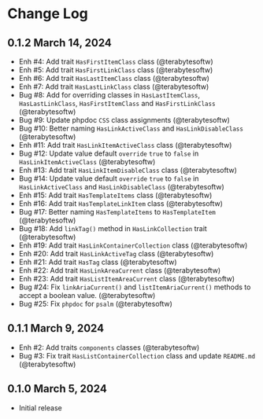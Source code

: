 # Change Log

## 0.1.2 March 14, 2024

- Enh #4: Add trait `HasFirstItemClass` class (@terabytesoftw)
- Enh #5: Add trait `HasFirstLinkClass` class (@terabytesoftw)
- Enh #6: Add trait `HasLastItemClass` class (@terabytesoftw)
- Enh #7: Add trait `HasLastLinkClass` class (@terabytesoftw)
- Bug #8: Add for overriding classes in `HasLastItemClass`, `HasLastLinkClass`, `HasFirstItemClass` and `HasFirstLinkClass` (@terabytesoftw)
- Bug #9: Update phpdoc `CSS` class assignments (@terabytesoftw)
- Bug #10: Better naming `HasLinkActiveClass` and `HasLinkDisableClass` (@terabytesoftw)
- Enh #11: Add trait `HasLinkItemActiveClass` class (@terabytesoftw)
- Bug #12: Update value default `override` `true` to `false` in `HasLinkItemActiveClass` (@terabytesoftw)
- Enh #13: Add trait `HasLinkItemDisableClass` class (@terabytesoftw)
- Bug #14: Update value default `override` `true` to `false` in `HasLinkActiveClass` and `HasLinkDisableClass` (@terabytesoftw)
- Enh #15: Add trait `HasTemplateItems` class (@terabytesoftw)
- Enh #16: Add trait `HasTemplateLinkItem` class (@terabytesoftw)
- Bug #17: Better naming `HasTemplateItems` to `HasTemplateItem` (@terabytesoftw)
- Bug #18: Add `linkTag()` method in `HasLinkCollection` trait (@terabytesoftw)
- Enh #19: Add trait `HasLinkContainerCollection` class (@terabytesoftw)
- Enh #20: Add trait `HasLinkActiveTag` class (@terabytesoftw)
- Enh #21: Add trait `HasTag` class (@terabytesoftw)
- Enh #22: Add trait `HasLinkAreaCurrent` class (@terabytesoftw)
- Enh #23: Add trait `HasListItemAreaCurrent` class (@terabytesoftw)
- Bug #24: Fix `linkAriaCurrent()` and `listItemAriaCurrent()` methods to accept a boolean value. (@terabytesoftw)
- Bug #25: Fix `phpdoc` for `psalm` (@terabytesoftw)

## 0.1.1 March 9, 2024

- Enh #2: Add traits `components` classes (@terabytesoftw)
- Bug #3: Fix trait `HasListContainerCollection` class and update `README.md` (@terabytesoftw)

## 0.1.0 March 5, 2024

- Initial release
